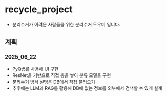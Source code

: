 # recycle_project
- 분리수거가 어려운 사람들을 위한 분리수거 도우미 입니다.

## 계획
### 2025_06_22
- PyQt5를 사용해 UI 구현
- ResNet을 기반으로 직접 층을 쌓아 분류 모델을 구현
- 분리수거 방식 설명은 DB에서 직접 불러오기
- 추후에는 LLM과 RAG를 활용해 DB에 없는 정보를 외부에서 검색할 수 있게 설계